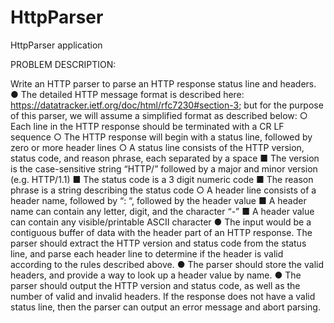 # HttpParser
HttpParser application

PROBLEM DESCRIPTION:

Write an HTTP parser to parse an HTTP response status line and headers.
● The detailed HTTP message format is described here:
https://datatracker.ietf.org/doc/html/rfc7230#section-3; but for the purpose of this parser,
we will assume a simplified format as described below:
○ Each line in the HTTP response should be terminated with a CR LF sequence
○ The HTTP response will begin with a status line, followed by zero or more header
lines
○ A status line consists of the HTTP version, status code, and reason phrase, each
separated by a space
■ The version is the case-sensitive string “HTTP/” followed by a major and
minor version (e.g. HTTP/1.1)
■ The status code is a 3 digit numeric code
■ The reason phrase is a string describing the status code
○ A header line consists of a header name, followed by “: “, followed by the header
value
■ A header name can contain any letter, digit, and the character “-”
■ A header value can contain any visible/printable ASCII character
● The input would be a contiguous buffer of data with the header part of an HTTP
response. The parser should extract the HTTP version and status code from the status
line, and parse each header line to determine if the header is valid according to the rules
described above.
● The parser should store the valid headers, and provide a way to look up a header value
by name.
● The parser should output the HTTP version and status code, as well as the number of
valid and invalid headers. If the response does not have a valid status line, then the
parser can output an error message and abort parsing.

